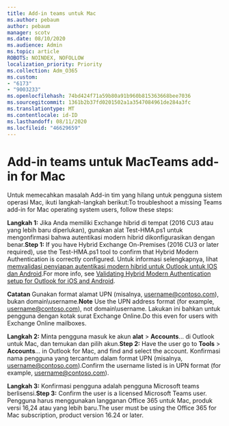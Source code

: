 ```yaml
---
title: Add-in teams untuk Mac
ms.author: pebaum
author: pebaum
manager: scotv
ms.date: 08/10/2020
ms.audience: Admin
ms.topic: article
ROBOTS: NOINDEX, NOFOLLOW
localization_priority: Priority
ms.collection: Adm_O365
ms.custom:
- "6173"
- "9003233"
ms.openlocfilehash: 74bd424f71a59b80a91b960b815363668bee7036
ms.sourcegitcommit: 1361b2b37fd0201502a1a3547084961de284a3fc
ms.translationtype: MT
ms.contentlocale: id-ID
ms.lasthandoff: 08/11/2020
ms.locfileid: "46629659"
---
```

# <a name="teams-add-in-for-mac"></a><span data-ttu-id="e75b8-102">Add-in teams untuk Mac</span><span class="sxs-lookup"><span data-stu-id="e75b8-102">Teams add-in for Mac</span></span>

<span data-ttu-id="e75b8-103">Untuk memecahkan masalah Add-in tim yang hilang untuk pengguna sistem operasi Mac, ikuti langkah-langkah berikut:</span><span class="sxs-lookup"><span data-stu-id="e75b8-103">To troubleshoot a missing Teams add-in for Mac operating system users, follow these steps:</span></span>

<span data-ttu-id="e75b8-104">**Langkah 1:** Jika Anda memiliki Exchange hibrid di tempat (2016 CU3 atau yang lebih baru diperlukan), gunakan alat Test-HMA.ps1 untuk mengonfirmasi bahwa autentikasi modern hibrid dikonfigurasikan dengan benar.</span><span class="sxs-lookup"><span data-stu-id="e75b8-104">**Step 1:** If you have Hybrid Exchange On-Premises (2016 CU3 or later required), use the Test-HMA.ps1 tool to confirm that Hybrid Modern Authentication is correctly configured.</span></span> <span data-ttu-id="e75b8-105">Untuk informasi selengkapnya, lihat [memvalidasi penyiapan autentikasi modern hibrid untuk Outlook untuk IOS dan Android](https://aka.ms/AA980zq).</span><span class="sxs-lookup"><span data-stu-id="e75b8-105">For more info, see [Validating Hybrid Modern Authentication setup for Outlook for iOS and Android](https://aka.ms/AA980zq).</span></span>  

<span data-ttu-id="e75b8-106">**Catatan** Gunakan format alamat UPN (misalnya, [username@contoso.com](mailto:username@contoso.com)), bukan domain\username.</span><span class="sxs-lookup"><span data-stu-id="e75b8-106">**Note** Use the UPN address format (for example, [username@contoso.com](mailto:username@contoso.com)), not domain\username.</span></span> <span data-ttu-id="e75b8-107">Lakukan ini bahkan untuk pengguna dengan kotak surat Exchange Online.</span><span class="sxs-lookup"><span data-stu-id="e75b8-107">Do this even for users with Exchange Online mailboxes.</span></span>

<span data-ttu-id="e75b8-108">**Langkah 2:** Minta pengguna masuk ke akun **alat**  >  **Accounts**... di Outlook untuk Mac, dan temukan dan pilih akun.</span><span class="sxs-lookup"><span data-stu-id="e75b8-108">**Step 2:** Have the user go to **Tools** > **Accounts**... in Outlook for Mac, and find and select the account.</span></span> <span data-ttu-id="e75b8-109">Konfirmasi nama pengguna yang tercantum dalam format UPN (misalnya, [username@contoso.com](mailto:username@contoso.com)).</span><span class="sxs-lookup"><span data-stu-id="e75b8-109">Confirm the username listed is in UPN format (for example, [username@contoso.com](mailto:username@contoso.com)).</span></span>

<span data-ttu-id="e75b8-110">**Langkah 3:** Konfirmasi pengguna adalah pengguna Microsoft teams berlisensi.</span><span class="sxs-lookup"><span data-stu-id="e75b8-110">**Step 3:** Confirm the user is a licensed Microsoft Teams user.</span></span> <span data-ttu-id="e75b8-111">Pengguna harus menggunakan langganan Office 365 untuk Mac, produk versi 16,24 atau yang lebih baru.</span><span class="sxs-lookup"><span data-stu-id="e75b8-111">The user must be using the Office 365 for Mac subscription, product version 16.24 or later.</span></span>